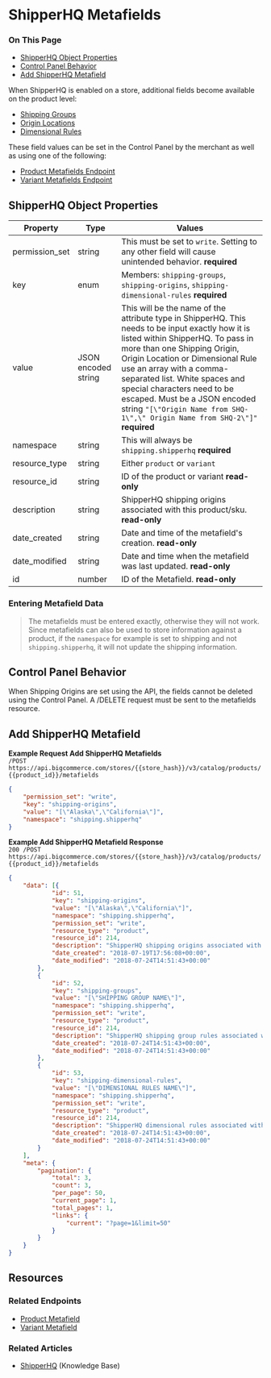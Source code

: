 # ShipperHQ Metafields
<div class="otp" id="no-index">
	<h3> On This Page </h3>
	<ul>
        <li><a href="#shipper-hq-object-properties">ShipperHQ Object Properties</a></li>
        <li><a href="#control-panel-behavior">Control Panel Behavior</a></li>
        <li><a href="#add-shipperhq-metafield">Add ShipperHQ Metafield</a></li>
	</ul>
</div>

When ShipperHQ is enabled on a store, additional fields become available on the product level:
* [Shipping Groups](https://support.bigcommerce.com/s/article/ShipperHQ#ship-groups)
* [Origin Locations](https://support.bigcommerce.com/s/article/ShipperHQ#origin-loc)
* [Dimensional Rules](https://support.bigcommerce.com/s/article/ShipperHQ#dim-rules) 

These field values can be set in the Control Panel by the merchant as well as using one of the following:
* [Product Metafields Endpoint](/api-reference/catalog/catalog-api/product-metafields/createproductmetafield)
* [Variant Metafields Endpoint](https://developer.bigcommerce.com/api-reference/catalog/catalog-api/product-variants-metafields/createvariantmetafield)

## ShipperHQ Object Properties

| Property | Type | Values |
|-|-|-|
| permission_set | string | This must be set to `write`. Setting to any other field will cause unintended behavior. **required** |
| key | enum | Members: `shipping-groups`, `shipping-origins`, `shipping-dimensional-rules` **required** |
| value | JSON encoded string | This will be the name of the attribute type in ShipperHQ. This needs to be input exactly how it is listed within ShipperHQ. To pass in more than one Shipping Origin, Origin Location or Dimensional Rule use an array with a comma-separated list. White spaces and special characters need to be escaped. Must be a JSON encoded string `"[\"Origin Name from SHQ-1\",\" Origin Name from SHQ-2\"]"` **required** |
| namespace | string | This will always be `shipping.shipperhq` **required** |
| resource_type | string | Either `product` or `variant` |
| resource_id | string | ID of the product or variant **read-only** |
| description | string | ShipperHQ shipping origins associated with this product/sku. **read-only** |
| date_created | string | Date and time of the metafield's creation. **read-only** |
| date_modified | string | Date and time when the metafield was last updated. **read-only** |
| id | number | ID of the Metafield. **read-only** |

<div class="HubBlock--callout">
<div class="CalloutBlock--warning">
<div class="HubBlock-content">
    
<!-- theme: warning -->
### Entering Metafield Data
> The metafields must be entered exactly, otherwise they will not work. Since metafields can also be used to store information against a product, if the <code>namespace</code> for example is set to shipping and not <code>shipping.shipperhq</code>, it will not update the shipping information.

</div>
</div>
</div>

## Control Panel Behavior

When Shipping Origins are set using the API, the fields cannot be deleted using the Control Panel. A /DELETE request must be sent to the metafields resource.

## Add ShipperHQ Metafield

<!--
title: "SHQ Add Metafield Request"
subtitle: "/POST https://api.bigcommerce.com/stores/{{store_hash}}/v3/catalog/products/{{product_id}}/metafields"
lineNumbers: true
-->

**Example Request Add ShipperHQ Metafields**  
`/POST https://api.bigcommerce.com/stores/{{store_hash}}/v3/catalog/products/{{product_id}}/metafields`

```json
{
	"permission_set": "write",
	"key": "shipping-origins",
	"value": "[\"Alaska\",\"California\"]",
	"namespace": "shipping.shipperhq"
}
```

<!--
title: "SHQ Add Metafield Response"
subtitle: ""
lineNumbers: true
-->

**Example Add ShipperHQ Metafield Response**  
`200 /POST https://api.bigcommerce.com/stores/{{store_hash}}/v3/catalog/products/{{product_id}}/metafields`

```json
{
	"data": [{
			"id": 51,
			"key": "shipping-origins",
			"value": "[\"Alaska\",\"California\"]",
			"namespace": "shipping.shipperhq",
			"permission_set": "write",
			"resource_type": "product",
			"resource_id": 214,
			"description": "ShipperHQ shipping origins associated with this product/sku",
			"date_created": "2018-07-19T17:56:08+00:00",
			"date_modified": "2018-07-24T14:51:43+00:00"
		},
		{
			"id": 52,
			"key": "shipping-groups",
			"value": "[\"SHIPPING GROUP NAME\"]",
			"namespace": "shipping.shipperhq",
			"permission_set": "write",
			"resource_type": "product",
			"resource_id": 214,
			"description": "ShipperHQ shipping group rules associated with this product/sku",
			"date_created": "2018-07-24T14:51:43+00:00",
			"date_modified": "2018-07-24T14:51:43+00:00"
		},
		{
			"id": 53,
			"key": "shipping-dimensional-rules",
			"value": "[\"DIMENSIONAL RULES NAME\"]",
			"namespace": "shipping.shipperhq",
			"permission_set": "write",
			"resource_type": "product",
			"resource_id": 214,
			"description": "ShipperHQ dimensional rules associated with this product/sku",
			"date_created": "2018-07-24T14:51:43+00:00",
			"date_modified": "2018-07-24T14:51:43+00:00"
		}
	],
	"meta": {
		"pagination": {
			"total": 3,
			"count": 3,
			"per_page": 50,
			"current_page": 1,
			"total_pages": 1,
			"links": {
				"current": "?page=1&limit=50"
			}
		}
	}
}
```

## Resources
### Related Endpoints
* [Product Metafield](https://developer.bigcommerce.com/api-reference/catalog/catalog-api/product-metafields/createproductmetafield)
* [Variant Metafield](https://developer.bigcommerce.com/api-reference/catalog/catalog-api/product-variants-metafields/createvariantmetafield)
### Related Articles
* [ShipperHQ](https://support.bigcommerce.com/s/article/ShipperHQ) (Knowledge Base)
